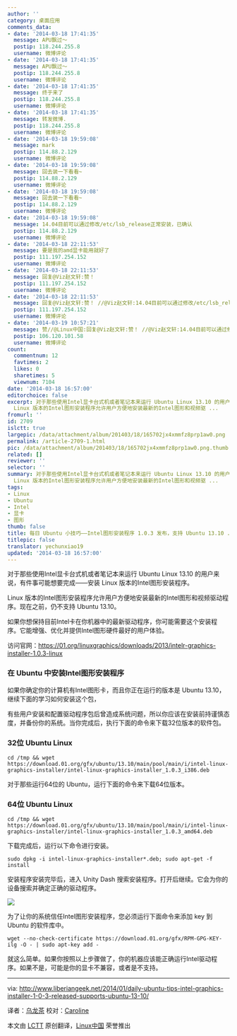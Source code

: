 ```yaml
---
author: ''
category: 桌面应用
comments_data:
- date: '2014-03-18 17:41:35'
  message: APU飘过～
  postip: 118.244.255.8
  username: 微博评论
- date: '2014-03-18 17:41:35'
  message: APU飘过～
  postip: 118.244.255.8
  username: 微博评论
- date: '2014-03-18 17:41:35'
  message: 终于来了
  postip: 118.244.255.8
  username: 微博评论
- date: '2014-03-18 17:41:35'
  message: 转发微博.
  postip: 118.244.255.8
  username: 微博评论
- date: '2014-03-18 19:59:08'
  message: mark
  postip: 114.88.2.129
  username: 微博评论
- date: '2014-03-18 19:59:08'
  message: 回去装一下看看~
  postip: 114.88.2.129
  username: 微博评论
- date: '2014-03-18 19:59:08'
  message: 回去装一下看看~
  postip: 114.88.2.129
  username: 微博评论
- date: '2014-03-18 19:59:08'
  message: 14.04目前可以通过修改/etc/lsb_release正常安装，已确认
  postip: 114.88.2.129
  username: 微博评论
- date: '2014-03-18 22:11:53'
  message: 要是我的amd显卡能用就好了
  postip: 111.197.254.152
  username: 微博评论
- date: '2014-03-18 22:11:53'
  message: 回复@Viz赵文轩:赞！
  postip: 111.197.254.152
  username: 微博评论
- date: '2014-03-18 22:11:53'
  message: 回复@Viz赵文轩:赞！ //@Viz赵文轩:14.04目前可以通过修改/etc/lsb_release正常安装，已确认
  postip: 111.197.254.152
  username: 微博评论
- date: '2014-03-19 10:57:21'
  message: 赞//@Linux中国:回复@Viz赵文轩:赞！ //@Viz赵文轩:14.04目前可以通过修改/etc/lsb_release正常安装，已确认
  postip: 106.120.101.58
  username: 微博评论
count:
  commentnum: 12
  favtimes: 2
  likes: 0
  sharetimes: 5
  viewnum: 7104
date: '2014-03-18 16:57:00'
editorchoice: false
excerpt: 对于那些使用Intel显卡台式机或者笔记本来运行 Ubuntu Linux 13.10 的用户来说，有件事可能想要完成安装 Linux 版本的Intel图形安装程序。
  Linux 版本的Intel图形安装程序允许用户方便地安装最新的Intel图形和视频驱 ...
fromurl: ''
id: 2709
islctt: true
largepic: /data/attachment/album/201403/18/165702jx4xmmfz8prp1aw0.png
permalink: /article-2709-1.html
pic: /data/attachment/album/201403/18/165702jx4xmmfz8prp1aw0.png.thumb.jpg
related: []
reviewer: ''
selector: ''
summary: 对于那些使用Intel显卡台式机或者笔记本来运行 Ubuntu Linux 13.10 的用户来说，有件事可能想要完成安装 Linux 版本的Intel图形安装程序。
  Linux 版本的Intel图形安装程序允许用户方便地安装最新的Intel图形和视频驱 ...
tags:
- Linux
- Ubuntu
- Intel
- 显卡
- 图形
thumb: false
title: 每日 Ubuntu 小技巧——Intel图形安装程序 1.0.3 发布，支持 Ubuntu 13.10 ... ...
titlepic: false
translator: yechunxiao19
updated: '2014-03-18 16:57:00'
---
```


对于那些使用Intel显卡台式机或者笔记本来运行 Ubuntu Linux 13.10 的用户来说，有件事可能想要完成——安装 Linux 版本的Intel图形安装程序。


Linux 版本的Intel图形安装程序允许用户方便地安装最新的Intel图形和视频驱动程序。现在之前，仍不支持 Ubuntu 13.10。


如果你想保持目前Intel卡在你机器中的最新驱动程序，你可能需要这个安装程序。它能增强、优化并提供Intel图形硬件最好的用户体验。


访问官网：<https://01.org/linuxgraphics/downloads/2013/intelr-graphics-installer-1.0.3-linux>


### 在 Ubuntu 中安装Intel图形安装程序


如果你确定你的计算机有Intel图形卡，而且你正在运行的版本是 Ubuntu 13.10，继续下面的学习如何安装这个包，


有些用户安装和配置驱动程序包后曾造成系统问题，所以你应该在安装前持谨慎态度，并备份你的系统。当你完成后，执行下面的命令来下载32位版本的软件包。


### 32位 Ubuntu Linux



```
cd /tmp && wget https://download.01.org/gfx/ubuntu/13.10/main/pool/main/i/intel-linux-graphics-installer/intel-linux-graphics-installer_1.0.3_i386.deb

```

对于那些运行64位的 Ubuntu，运行下面的命令来下载64位版本。


### 64位 Ubuntu Linux



```
cd /tmp && wget https://download.01.org/gfx/ubuntu/13.10/main/pool/main/i/intel-linux-graphics-installer/intel-linux-graphics-installer_1.0.3_amd64.deb

```

下载完成后，运行以下命令进行安装。



```
sudo dpkg -i intel-linux-graphics-installer*.deb; sudo apt-get -f install 

```

安装程序安装完毕后，进入 Unity Dash 搜索安装程序。打开后继续。它会为你的设备搜索并确定正确的驱动程序。


![](/data/attachment/album/201403/18/165702jx4xmmfz8prp1aw0.png)


为了让你的系统信任Intel图形安装程序，您必须运行下面命令来添加 key 到 Ubuntu 的软件库中。



```
wget --no-check-certificate https://download.01.org/gfx/RPM-GPG-KEY-ilg -O - | sudo apt-key add -

```

就这么简单。如果你按照以上步骤做了，你的机器应该能正确运行Intel驱动程序。如果不是，可能是你的显卡不兼容，或者是不支持。




---


via: <http://www.liberiangeek.net/2014/01/daily-ubuntu-tips-intel-graphics-installer-1-0-3-released-supports-ubuntu-13-10/>


译者：[乌龙茶](https://github.com/yechunxiao19) 校对：[Caroline](https://github.com/carolinewuyan)


本文由 [LCTT](https://github.com/LCTT/TranslateProject) 原创翻译，[Linux中国](http://linux.cn/) 荣誉推出